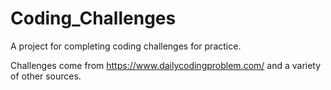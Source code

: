 # Coding_Challenges
A project for completing coding challenges for practice.

Challenges come from https://www.dailycodingproblem.com/ and a variety of other sources.
